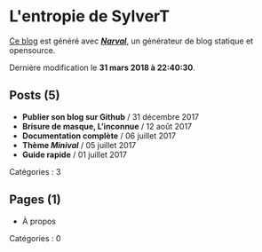 # L&#39;entropie de SylverT

[Ce blog](https://sylverstis.github.io) est généré avec [**_Narval_**](https://github.com/narvalblog/narval), un générateur de blog statique et opensource.

Dernière modification le **31 mars 2018 à 22:40:30**.

## Posts (5)

- **Publier son blog sur Github** / 31 décembre 2017
- **Brisure de masque, L’inconnue** / 12 août 2017
- **Documentation complète** / 06 juillet 2017
- **Thème _Minival_** / 05 juillet 2017
- **Guide rapide** / 01 juillet 2017

Catégories : 3

## Pages (1)

- À propos

Catégories : 0
